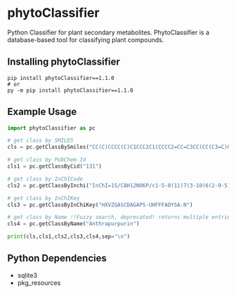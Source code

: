 # phytoClassifier
Python Classifier for plant secondary metabolites. PhytoClassifier is a database-based tool for classifying plant compounds.

## Installing phytoClassifier

```shell
pip install phytoClassifier==1.1.0
# or 
py -m pip install phytoClassifier==1.1.0
```

## Example Usage 

```python
import phytoClassifier as pc

# get class by SMILES
cls = pc.getClassBySmiles("CC(C)CCCC(C)C1CCC2C1(CCCC2=CC=C3CC(CC(C3=C)O)O)C")

# get class by PubChem Id
cls1 = pc.getClassByCid("131")

# get class by InChICode
cls2 = pc.getClassByInchi("InChI=1S/C8H12NO6P/c1-5-8(11)7(3-10)6(2-9-5)4-15-16(12,13)14/h2,10-11H,3-4H2,1H3,(H2,12,13,14)")

# get class by InChIKey
cls3 = pc.getClassByInChiKey("HXVZGASCDAGAPS-UHFFFAOYSA-N")

# get class by Name !!Fuzzy search, deprecated! returns multiple entries.
cls4 = pc.getClassByName("Anthrapurpurin")

print(cls,cls1,cls2,cls3,cls4,sep="\n")
```

## Python Dependencies

- sqlite3
- pkg_resources
